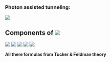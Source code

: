 ### Photon assisted tunneling:

<img src="https://render.githubusercontent.com/render/math?math=I_{p}(V_0,\alpha) = \sum_{n=-\infty}^{%2B\infty} J_n^2(\alpha) \cdot I_{dc}(V_0 %2B n\hbar \omega / e)">

## Components of <img src="https://render.githubusercontent.com/render/math?math=Y_{mm'} = G_{mm'} %2B\:\: i B_{mm'}">

<img src="https://render.githubusercontent.com/render/math?math=G_{mm'} = \frac{e}{2 \hbar \omega_{m'}} \cdot \:\sum_{n,n'=-\infty}^{\infty} J_n(\alpha) J_{n'}(\alpha) \delta_{m-m', n'-n} \left\{ \left[ I_{dc}(V_0%2Bn' \hbar \omega /e %2B \hbar \omega_{m'}/e) - I_{dc}(V_0 %2B n' \hbar \omega/e) \right] %2B \left[ I_{dc}(V_0 %2B n\hbar \omega/e) - I_{dc}(V_0 %2B n \hbar \omega/e - \hbar \omega_{m'}/e) \right]  \right\}">

<img src="https://render.githubusercontent.com/render/math?math=B_{mm'} = \frac{e}{2 \hbar \omega_{m'}} \cdot \sum_{n,n'=-\infty}^{\infty} J_n(\alpha) J_{n'}(\alpha) \delta_{m-m', n'-n} \left\{ \left[ I_{kk}(V_0%2Bn' \hbar \omega /e %2B \hbar \omega_{m'}/e) - I_{kk}(V_0 %2B n' \hbar \omega/e) \right] - \left[ I_{kk}(V_0 %2B n\hbar \omega/e) - I_{kk}(V_0 %2B n \hbar \omega/e - \hbar \omega_{m'}/e) \right]  \right\}">


<img src="https://render.githubusercontent.com/render/math?math=\omega_m = m \cdot \omega %2B \omega_0">

<img src="https://render.githubusercontent.com/render/math?math=\omega - \text{FFO rate},\:\: \omega_0 - \text{IF rate}, \:\:\omega_m - \text{Signal rate}">


[comment]: <> (__Augmented__ <img src="https://render.githubusercontent.com/render/math?math=Y'_{mm} = \begin{bmatrix} Y_{11} %2B Y_{S} & Y_{10} & Y_{1-1}  \\ Y_{01} & Y_{00} %2B Y_L & Y_{0-1}   \\ Y_{-11} & Y_{-10} & Y_{-1-1}%2BY_I  \\ \end{bmatrix}">)

<img src="https://render.githubusercontent.com/render/math?math=Y_{IF} = 1/Z'_{00} ,\:\: \text{with} \: Y_L = 0 \: \Rightarrow \: Y_{IF} = Y_{00}">


__All there formulas from Tucker & Feldman theory__

